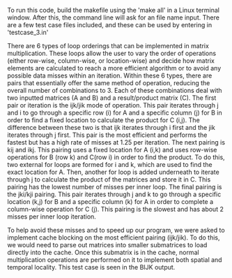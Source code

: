 To run this code, build the makefile using the 'make all' in a Linux terminal window. After this, the command line will ask for an file name input. There are a few test case files included, and these can be used by entering in 'testcase_3.in' 

There are 6 types of loop orderings that can be implemented in matrix multiplication. These loops allow the user to vary the order of operations (either row-wise, column-wise, or location-wise) and decide how matrix elements are calculated to reach a more efficient algorithm or to avoid any possible data misses within an iteration. Within these 6 types, there are pairs that essentially offer the same method of operation, reducing the overall number of combinations to 3. Each of these combinations deal with two inputted matrices (A and B) and a result/product matrix (C). The first pair or iteration is the ijk/jik mode of operation. This pair iterates through j and i to go through a specific row (i) for A and a specific column (j) for B in order to find a fixed location to calculate the product for C (i,j). The difference between these two is that ijk iterates through i first and the jik iterates through j first. This pair is the most efficient and performs the fastest but has a high rate of misses at 1.25 per iteration. The next pairing is kij and ikj. This pairing uses a fixed location for A (i,k) and uses row-wise operations for B (row k) and C(row i) in order to find the product. To do this, two external for loops are formed for i and k, which are used to find the exact location for A. Then, another for loop is added underneath to iterate through j to calculate the product of the matrices and store it in C. This pairing has the lowest number of misses per inner loop. The final pairing is the jki/kji pairing. This pair iterates through j and k to go through a specific location (k,j) for B and a specific column (k) for A in order to complete a column-wise operation for C (j). This pairing is the slowest and has about 2 misses per inner loop iteration.

To help avoid these misses and to speed up our program, we were asked to implement cache blocking on the most efficient pairing (ijk/jik). To do this, we would need to parse out matrices into smaller submatrices to load directly into the cache. Once this submatrix is in the cache, normal multiplication operations are performed on it to implement both spatial and temporal locality. This test case is seen in the BIJK output.

